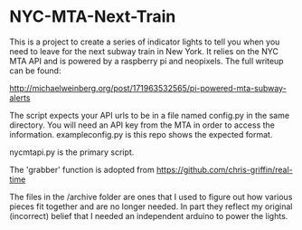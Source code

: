 # NYC-MTA-Next-Train

This is a project to create a series of indicator lights to tell you when you need to leave for the next subway train in New York.  It relies on the NYC MTA API and is powered by a raspberry pi and neopixels.  The full writeup can be found:

http://michaelweinberg.org/post/171963532565/pi-powered-mta-subway-alerts

The script expects your API urls to be in a file named config.py in the same directory.  You will need an API key from the MTA in order to access the information.  exampleconfig.py is this repo shows the expected format.

nycmtapi.py is the primary script.

The 'grabber' function is adopted from https://github.com/chris-griffin/real-time 

The files in the /archive folder are ones that I used to figure out how various pieces fit together and are no longer needed.  In part they reflect my original (incorrect) belief that I needed an independent arduino to power the lights.
